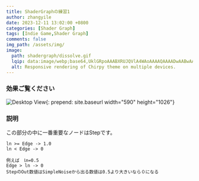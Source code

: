 ```yaml
---
title: ShaderGraphの練習1
author: zhangyile
date: 2023-12-11 13:02:00 +0800
categories: [Shader Graph]
tags: [Indie Game,Shader Graph]
comments: false
img_path: /assets/img/
image:
  path: shadergraph/dissolve.gif
  lqip: data:image/webp;base64,UklGRpoAAABXRUJQVlA4WAoAAAAQAAAADwAABwAAQUxQSDIAAAARL0AmbZurmr57yyIiqE8oiG0bejIYEQTgqiDA9vqnsUSI6H+oAERp2HZ65qP/VIAWAFZQOCBCAAAA8AEAnQEqEAAIAAVAfCWkAALp8sF8rgRgAP7o9FDvMCkMde9PK7euH5M1m6VWoDXf2FkP3BqV0ZYbO6NA/VFIAAAA
  alt: Responsive rendering of Chirpy theme on multiple devices.
---
```



### 効果ご覧ください

![Desktop View](shadergraph/dissolve_shadergraph.png){: prepend: site.baseurl width="590" height="1026"}


### 説明

この部分の中に一番重要なノードはStepです。

```
ln >= Edge -> 1.0
ln < Edge -> 0

例えば　㏑=0.5
Edge > ln -> 0
StepのOut数値はSimpleNoiseから出る数値は0.5より大きいなら０になる


```